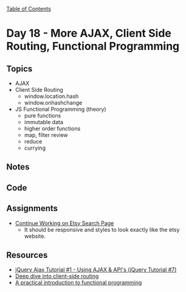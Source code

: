 [Table of Contents](/README.md)

# Day 18 - More AJAX, Client Side Routing, Functional Programming

## Topics
* AJAX
* Client Side Routing
	* window.location.hash
	* window.onhashchange
* JS Functional Programming (theory)
	* pure functions
	* immutable data
	* higher order functions
	* map, filter review
	* reduce
	* currying


## Notes
<!-- More detailed notes from class, including whiteboard photos etc -->

## Code
<!-- Make sure to update the XX in the folder name if you uncomment this block-->
<!-- [Code we wrote in class today](https://github.com/TIY-Austin-Front-End-Engineering/Curriculum/tree/feb2016/notes/day-14/code) -->

## Assignments
* [Continue Working on Etsy Search Page](https://online.theironyard.com/library/paths/115/units/863/assignments/1424)
	* It should be responsive and styles to look exactly like the etsy website.

## Resources
* [jQuery Ajax Tutorial #1 - Using AJAX & API's (jQuery Tutorial #7)](https://www.youtube.com/watch?v=fEYx8dQr_cQ)
* [Deep dive into client-side routing](http://krasimirtsonev.com/blog/article/deep-dive-into-client-side-routing-navigo-pushstate-hash)
* [A practical introduction to functional programming](https://maryrosecook.com/blog/post/a-practical-introduction-to-functional-programming)
